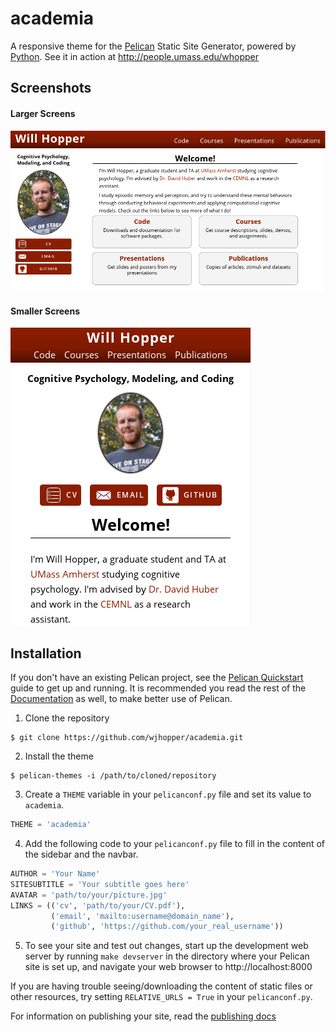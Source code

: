 # academia
A responsive theme for the [Pelican](http://blog.getpelican.com/) Static Site Generator, powered by [Python](https://www.python.org/).
See it in action at http://people.umass.edu/whopper

## Screenshots
#### Larger Screens
![Desktop](screenshots/desktop.png)
#### Smaller Screens
![Mobile](screenshots/mobile.png)

## Installation
If you don't have an existing Pelican project, see the [Pelican Quickstart](http://docs.getpelican.com/en/3.6.3/quickstart.html) guide to get up and running. It is recommended you read the rest of the [Documentation](http://docs.getpelican.com/en/3.6.3/) as well, to make better use of Pelican.

1. Clone the repository

  ```
  $ git clone https://github.com/wjhopper/academia.git
  ```
2. Install the theme

  ```
  $ pelican-themes -i /path/to/cloned/repository
  ```
3. Create a `THEME` variable in your `pelicanconf.py` file and set its value to `academia`.

  ```python
  THEME = 'academia'
  ```
4. Add the following code to your `pelicanconf.py` file to fill in the content of the sidebar and the navbar.

  ```python
  AUTHOR = 'Your Name'
  SITESUBTITLE = 'Your subtitle goes here'
  AVATAR = 'path/to/your/picture.jpg'
  LINKS = (('cv', 'path/to/your/CV.pdf'),
           ('email', 'mailto:username@domain_name'),
           ('github', 'https://github.com/your_real_username'))
  ```

5. To see your site and test out changes, start up the development web server by running `make devserver` in the directory where your Pelican site is set up, and navigate your web browser to http://localhost:8000

If you are having trouble seeing/downloading the content of static files or other resources, try setting `RELATIVE_URLS = True` in your  `pelicanconf.py`.

For information on publishing your site, read the [publishing docs](http://docs.getpelican.com/en/3.6.3/publish.html)
